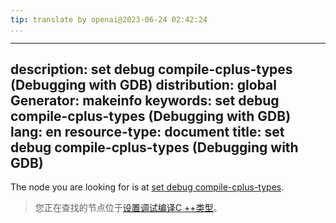 ```yaml
---
tip: translate by openai@2023-06-24 02:42:24
...
```

---
description: set debug compile-cplus-types (Debugging with GDB)
distribution: global
Generator: makeinfo
keywords: set debug compile-cplus-types (Debugging with GDB)
lang: en
resource-type: document
title: set debug compile-cplus-types (Debugging with GDB)
---

The node you are looking for is at [set debug compile-cplus-types](Compiling-and-Injecting-Code.html#set-debug-compile_002dcplus_002dtypes).

> 您正在查找的节点位于[设置调试编译C ++类型](Compiling-and-Injecting-Code.html#set-debug-compile_002dcplus_002dtypes)。
